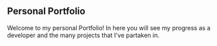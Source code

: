 ## Personal Portfolio
Welcome to my personal Portfolio! In here you will see my progress as a developer and the many projects that I've partaken in.
